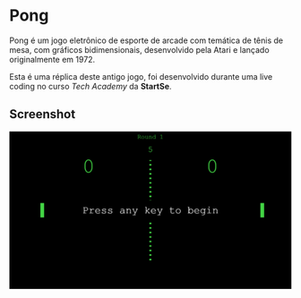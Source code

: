 # Pong

Pong é um jogo eletrônico de esporte de arcade com temática de tênis de mesa, com gráficos bidimensionais, desenvolvido pela Atari e lançado originalmente em 1972.

Esta é uma réplica deste antigo jogo, foi desenvolvido durante uma live coding no curso <i>Tech Academy</i> da <b>StartSe</b>.

## Screenshot

![App Screenshot](src/images/Screenshot_1.png)
